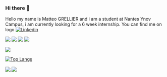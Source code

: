 ### Hi there 👋

<!--
**Matteo-Grellier/Matteo-grellier** is a ✨ _special_ ✨ repository because its `README.md` (this file) appears on your GitHub profile.

Here are some ideas to get you started:

- 🔭 I’m currently working on ...
- 🌱 I’m currently learning ...
- 👯 I’m looking to collaborate on ...
- 🤔 I’m looking for help with ...
- 💬 Ask me about ...
- 📫 How to reach me: ...
- 😄 Pronouns: ...
- ⚡ Fun fact: ...
-->

Hello my name is Matteo GRELLIER and i am a student at Nantes Ynov Campus, i am currently looking for a 6 week internship. You can find me on logo 
[![Linkedin](https://i.stack.imgur.com/gVE0j.png)](https://www.linkedin.com/in/matteo-grellier-54a9101a1/)

![](https://img.shields.io/badge/code-Java-informational?style=flat&logo=Java&logoColor=white&color=2bbc8a)
![](https://img.shields.io/badge/Code-Go-informational?style=flat&logo=go&logoColor=white&color=2bbc8a)
![](https://img.shields.io/badge/Code-Csharp-informational?style=flat&logo=csharp&logoColor=white&color=2bbc8a)
![](https://img.shields.io/badge/Code-Python-informational?style=flat&logo=python&logoColor=white&color=2bbc8a)

<img align="center" src="https://github-readme-stats.vercel.app/api/?username=matteo-grellier&theme=synthwave" />

[![Top Langs](https://github-readme-stats.vercel.app/api/top-langs/?username=matteo-grellier&hide=ShaderLab,php,css&layout=compact&langs_count=3)](https://github.com/anuraghazra/github-readme-stats)

<a href="https://github.com/Matteo-Grellier/Projet_Forum">
  <img align="center" src="https://github-readme-stats.vercel.app/api/pin/?username=Matteo-Grellier&repo=Projet_Forum" />
</a>
<a href="https://github.com/Matteo-Grellier/Land-Of-Denuo">
  <img align="center" src="https://github-readme-stats.vercel.app/api/pin/?username=Matteo-Grellier&repo=Land-Of-Denuo" />
</a>

